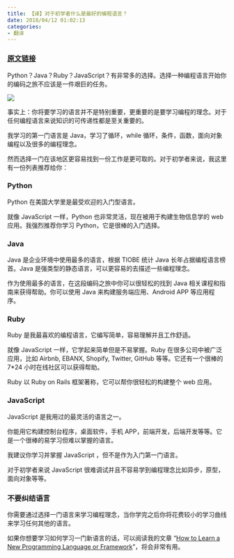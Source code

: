 ```yaml
---
title: 【译】对于初学者什么是最好的编程语言？
date: 2018/04/12 01:02:13       
categories: 
- 翻译
---
```



### [原文链接](https://hackernoon.com/what-is-the-best-programming-language-to-start-8ca8fb5e9a60)

Python？Java？Ruby？JavaScript？有非常多的选择。选择一种编程语言开始你的编码之旅不应该是一件艰巨的任务。

![](https://ws2.sinaimg.cn/large/006tKfTcgy1fq952y5gn6j318g0p0q88.jpg)

事实上：你将要学习的语言并不是特别重要，更重要的是要学习编程的理念。对于任何编程语言来说知识的可传递性都是至关重要的。

我学习的第一门语言是 Java，学习了循环，while 循环，条件，函数，面向对象编程以及很多的编程理念。

然而选择一门在该地区更容易找到一份工作是更可取的。对于初学者来说，我这里有一份列表推荐给你：


### Python

Python 在美国大学里是最受欢迎的入门型语言。

就像 JavaScript 一样，Python 也非常灵活，现在被用于构建生物信息学的 web 应用。我强烈推荐你学习 Python，它是很棒的入门选择。

### Java

Java 是企业环境中使用最多的语言，根据 TIOBE 统计 Java 长年占据编程语言榜首。Java 是强类型的静态语言，可以更容易的去描述一些编程理念。

作为使用最多的语言，在这段编码之旅中你可以很轻松的找到 Java 相关课程和指南来获得帮助。你可以使用 Java 来构建服务端应用、Android APP 等应用程序。

### Ruby

Ruby 是我最喜欢的编程语言，它编写简单，容易理解并且工作舒适。

就像 JavaScript 一样，它学起来简单但是不易掌握。Ruby 在很多公司中被广泛应用，比如 Airbnb, EBANX, Shopify, Twitter, GitHub 等等。它还有一个很棒的 7*24 小时在线社区可以获得帮助。

Ruby 以  Ruby on Rails 框架著称，它可以帮你很轻松的构建整个 web 应用。



### JavaScript

JavaScript 是我用过的最灵活的语言之一。

你能用它构建控制台程序，桌面软件，手机 APP，前端开发，后端开发等等。它是一个很棒的易学习但难以掌握的语言。

我建议你学习并掌握 JavaScript ，但不是作为入门第一门语言。

对于初学者来说 JavaScript 很难调试并且不容易学到编程理念比如异步，原型，面向对象等等。

### 不要纠结语言

你需要通过选择一门语言来学习编程理念，当你学完之后你将花费较小的学习曲线来学习任何其他的语言。


如果你想要学习如何学习一门新语言的话，可以阅读我的文章 “[How to Learn a New Programming Language or Framework](https://hackernoon.com/what-is-the-best-programming-language-to-start-8ca8fb5e9a60)”，将会非常有用。

